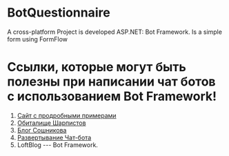 # BotQuestionnaire
A cross-platform Project is developed ASP.NET: Bot Framework. Is a simple form using FormFlow

# Ссылки, которые могут быть полезны при написании чат ботов с использованием Bot Framework!

1. [Сайт с продробными примерами](http://aihelpwebsite.com/Blog/EntryId/8/Introduction-To-FormFlow-With-The-Microsoft-Bot-Framework)
2. [Обиталище Шарпистов](https://www.c-sharpcorner.com/article/formflow-in-bot-framework/)
3. [Блог Сошникова](https://channel9.msdn.com/Blogs/cloud-day/11)
4. [Развертывание Чат-бота](https://portal.azure.com)
5. LoftBlog --- Bot Framework.
